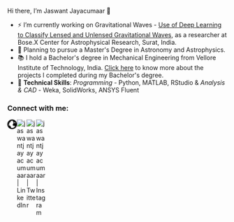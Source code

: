 Hi there, I’m Jaswant Jayacumaar 👋
- ⚡ I’m currently working on Gravitational Waves - [Use of Deep Learning to Classify Lensed and Unlensed Gravitational Waves](https://jaswantjayacumaar.wixsite.com/website/res-astrn-and-astrph-classify-gw-dl), as a researcher at Bose.X Center for Astrophysical Research, Surat, India.
- 🎯 Planning to pursue a Master's Degree in Astronomy and Astrophysics.
- 📚 I hold a Bachelor's degree in Mechanical Engineering from Vellore Institute of Technology, India. [Click here](https://jaswantjayacumaar.wixsite.com/website/mechanical-engineering) to know more about the projects I completed during my Bachelor's degree.
- 🚀 **Technical Skills**: *Programming* - Python, MATLAB, RStudio & *Analysis & CAD* - Weka, SolidWorks, ANSYS Fluent

### Connect with me:
[<img align="left" alt="jaswantjayacumaar" width="22px" src="https://raw.githubusercontent.com/iconic/open-iconic/master/svg/globe.svg" />](https://jaswantjayacumaar.wixsite.com/website)
[<img align="left" alt="jaswantjayacumaar | LinkedIn" width="22px" src="https://cdn.jsdelivr.net/npm/simple-icons@v3/icons/linkedin.svg" />](https://www.linkedin.com/in/jaswantjayacumaar/)
[<img align="left" alt="jaswantjayacumaar | Twitter" width="22px" src="https://cdn.jsdelivr.net/npm/simple-icons@v3/icons/twitter.svg" />](https://twitter.com/jaswantjaya7668)
[<img align="left" alt="jaswantjayacumaar | Instagram" width="22px" src="https://cdn.jsdelivr.net/npm/simple-icons@v3/icons/instagram.svg" />](https://www.instagram.com/jaswant_jayacumaar)

<!---
jaswantjayacumaar/jaswantjayacumaar is a ✨ special ✨ repository because its `README.md` (this file) appears on your GitHub profile.
You can click the Preview link to take a look at your changes.
--->
